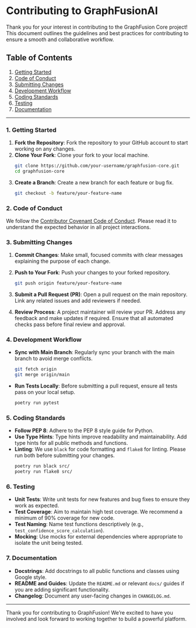 # Contributing to GraphFusionAI

Thank you for your interest in contributing to the GraphFusion Core project! This document outlines the guidelines and best practices for contributing to ensure a smooth and collaborative workflow.

## Table of Contents

1. [Getting Started](#getting-started)
2. [Code of Conduct](#code-of-conduct)
3. [Submitting Changes](#submitting-changes)
4. [Development Workflow](#development-workflow)
5. [Coding Standards](#coding-standards)
6. [Testing](#testing)
7. [Documentation](#Documentation)

---

### 1. Getting Started

1. **Fork the Repository**: Fork the repository to your GitHub account to start working on any changes.
2. **Clone Your Fork**: Clone your fork to your local machine.
   ```bash
   git clone https://github.com/your-username/graphfusion-core.git
   cd graphfusion-core
   ```
3. **Create a Branch**: Create a new branch for each feature or bug fix.
   ```bash
   git checkout -b feature/your-feature-name
   ```

### 2. Code of Conduct

We follow the [Contributor Covenant Code of Conduct](https://www.contributor-covenant.org/). Please read it to understand the expected behavior in all project interactions.

### 3. Submitting Changes

1. **Commit Changes**: Make small, focused commits with clear messages explaining the purpose of each change.
2. **Push to Your Fork**: Push your changes to your forked repository.
   ```bash
   git push origin feature/your-feature-name
   ```
3. **Submit a Pull Request (PR)**: Open a pull request on the main repository. Link any related issues and add reviewers if needed.

4. **Review Process**: A project maintainer will review your PR. Address any feedback and make updates if required. Ensure that all automated checks pass before final review and approval.

### 4. Development Workflow

- **Sync with Main Branch**: Regularly sync your branch with the main branch to avoid merge conflicts.
   ```bash
   git fetch origin
   git merge origin/main
   ```

- **Run Tests Locally**: Before submitting a pull request, ensure all tests pass on your local setup.
   ```bash
   poetry run pytest
   ```

### 5. Coding Standards

- **Follow PEP 8**: Adhere to the PEP 8 style guide for Python.
- **Use Type Hints**: Type hints improve readability and maintainability. Add type hints for all public methods and functions.
- **Linting**: We use `black` for code formatting and `flake8` for linting. Please run both before submitting your changes.
   ```bash
   poetry run black src/
   poetry run flake8 src/
   ```

### 6. Testing

- **Unit Tests**: Write unit tests for new features and bug fixes to ensure they work as expected.
- **Test Coverage**: Aim to maintain high test coverage. We recommend a minimum of 90% coverage for new code.
- **Test Naming**: Name test functions descriptively (e.g., `test_confidence_score_calculation`).
- **Mocking**: Use mocks for external dependencies where appropriate to isolate the unit being tested.

### 7. Documentation

- **Docstrings**: Add docstrings to all public functions and classes using Google style.
- **README and Guides**: Update the `README.md` or relevant `docs/` guides if you are adding significant functionality.
- **Changelog**: Document any user-facing changes in `CHANGELOG.md`.

---

Thank you for contributing to GraphFusion! We’re excited to have you involved and look forward to working together to build a powerful platform.
